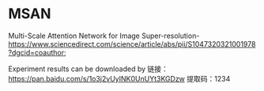 # MSAN
Multi-Scale Attention Network for Image Super-resolution-https://www.sciencedirect.com/science/article/abs/pii/S1047320321001978?dgcid=coauthor;

Experiment results can be downloaded by 链接：https://pan.baidu.com/s/1o3j2vUyINK0UnUYt3KGDzw 
提取码：1234
